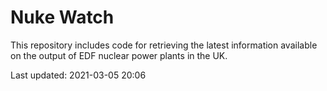 # Nuke Watch

This repository includes code for retrieving the latest information available on the output of EDF nuclear power plants in the UK.

Last updated: 2021-03-05 20:06